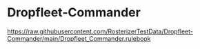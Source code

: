 # Dropfleet-Commander

https://raw.githubusercontent.com/RosterizerTestData/Dropfleet-Commander/main/Dropfleet_Commander.rulebook